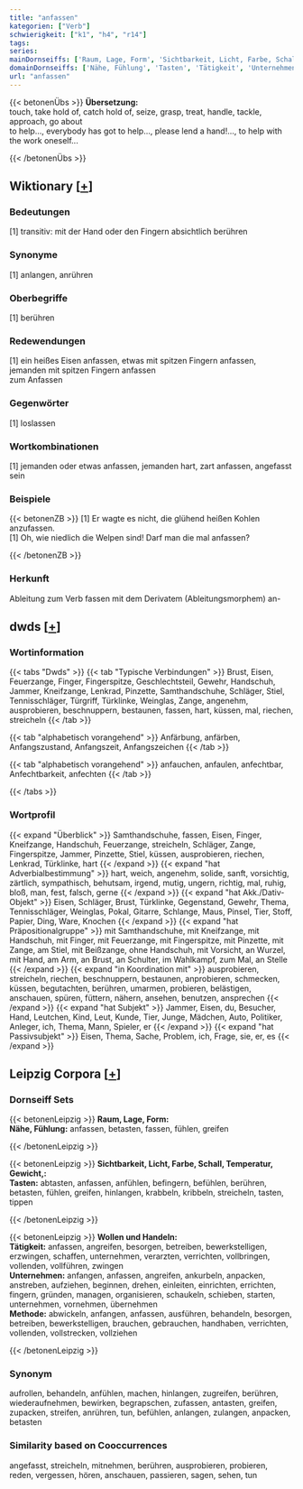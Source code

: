 ```yaml
---
title: "anfassen"
kategorien: ["Verb"]
schwierigkeit: ["k1", "h4", "r14"]
tags:
series:
mainDornseiffs: ['Raum, Lage, Form', 'Sichtbarkeit, Licht, Farbe, Schall, Temperatur, Gewicht,', 'Wollen und Handeln']
domainDornseiffs: ['Nähe, Fühlung', 'Tasten', 'Tätigkeit', 'Unternehmen', 'Methode']
url: "anfassen"
---
```


{{< betonenÜbs >}}
**Übersetzung:**  
touch, take hold of, catch hold of, seize, grasp, treat, handle, tackle, approach, go  about  
to help..., everybody has got to help..., please lend a hand!..., to help with the work oneself...  
  
{{< /betonenÜbs >}}

## Wiktionary [[+](https://de.wiktionary.org/wiki/anfassen)]

### Bedeutungen
[1] transitiv: mit der Hand oder den Fingern absichtlich berühren  

### Synonyme
[1] anlangen, anrühren  

### Oberbegriffe
[1] berühren  

### Redewendungen
[1] ein heißes Eisen anfassen, etwas mit spitzen Fingern anfassen, jemanden mit spitzen Fingern anfassen  
zum Anfassen  

### Gegenwörter
[1] loslassen  

### Wortkombinationen
[1] jemanden oder etwas anfassen, jemanden hart, zart anfassen, angefasst sein  

### Beispiele
{{< betonenZB >}}
[1] Er wagte es nicht, die glühend heißen Kohlen anzufassen.  
[1] Oh, wie niedlich die Welpen sind! Darf man die mal anfassen?  

{{< /betonenZB >}}
### Herkunft
Ableitung zum Verb fassen mit dem Derivatem (Ableitungsmorphem) an-  



## dwds [[+](https://www.dwds.de/wb/anfassen)]

### Wortinformation
{{< tabs "Dwds" >}}
{{< tab "Typische Verbindungen" >}}
Brust, Eisen, Feuerzange, Finger, Fingerspitze, Geschlechtsteil, Gewehr, Handschuh, Jammer, Kneifzange, Lenkrad, Pinzette, Samthandschuhe, Schläger, Stiel, Tennisschläger, Türgriff, Türklinke, Weinglas, Zange, angenehm, ausprobieren, beschnuppern, bestaunen, fassen, hart, küssen, mal, riechen, streicheln
{{< /tab >}}

{{< tab "alphabetisch vorangehend" >}}
Anfärbung, anfärben, Anfangszustand, Anfangszeit, Anfangszeichen
{{< /tab >}}

{{< tab "alphabetisch vorangehend" >}}
anfauchen, anfaulen, anfechtbar, Anfechtbarkeit, anfechten
{{< /tab >}}

{{< /tabs >}}

### Wortprofil
{{< expand "Überblick" >}} Samthandschuhe, fassen, Eisen, Finger, Kneifzange, Handschuh, Feuerzange, streicheln, Schläger, Zange, Fingerspitze, Jammer, Pinzette, Stiel, küssen, ausprobieren, riechen, Lenkrad, Türklinke, hart {{< /expand >}}
{{< expand "hat Adverbialbestimmung" >}} hart, weich, angenehm, solide, sanft, vorsichtig, zärtlich, sympathisch, behutsam, irgend, mutig, ungern, richtig, mal, ruhig, bloß, man, fest, falsch, gerne {{< /expand >}}
{{< expand "hat Akk./Dativ-Objekt" >}} Eisen, Schläger, Brust, Türklinke, Gegenstand, Gewehr, Thema, Tennisschläger, Weinglas, Pokal, Gitarre, Schlange, Maus, Pinsel, Tier, Stoff, Papier, Ding, Ware, Knochen {{< /expand >}}
{{< expand "hat Präpositionalgruppe" >}} mit Samthandschuhe, mit Kneifzange, mit Handschuh, mit Finger, mit Feuerzange, mit Fingerspitze, mit Pinzette, mit Zange, am Stiel, mit Beißzange, ohne Handschuh, mit Vorsicht, an Wurzel, mit Hand, am Arm, an Brust, an Schulter, im Wahlkampf, zum Mal, an Stelle {{< /expand >}}
{{< expand "in Koordination mit" >}} ausprobieren, streicheln, riechen, beschnuppern, bestaunen, anprobieren, schmecken, küssen, begutachten, berühren, umarmen, probieren, belästigen, anschauen, spüren, füttern, nähern, ansehen, benutzen, ansprechen {{< /expand >}}
{{< expand "hat Subjekt" >}} Jammer, Eisen, du, Besucher, Hand, Leutchen, Kind, Leut, Kunde, Tier, Junge, Mädchen, Auto, Politiker, Anleger, ich, Thema, Mann, Spieler, er {{< /expand >}}
{{< expand "hat Passivsubjekt" >}} Eisen, Thema, Sache, Problem, ich, Frage, sie, er, es {{< /expand >}}

## Leipzig Corpora [[+](https://corpora.uni-leipzig.de/en/res?word=anfassen&corpusId=deu_newscrawl-public_2018)]

### Dornseiff Sets
{{< betonenLeipzig >}}
**Raum, Lage, Form:**  
**Nähe, Fühlung:** anfassen, betasten, fassen, fühlen, greifen  

{{< /betonenLeipzig >}}


{{< betonenLeipzig >}}
**Sichtbarkeit, Licht, Farbe, Schall, Temperatur, Gewicht,:**  
**Tasten:** abtasten, anfassen, anfühlen, befingern, befühlen, berühren, betasten, fühlen, greifen, hinlangen, krabbeln, kribbeln, streicheln, tasten, tippen  

{{< /betonenLeipzig >}}


{{< betonenLeipzig >}}
**Wollen und Handeln:**  
**Tätigkeit:** anfassen, angreifen, besorgen, betreiben, bewerkstelligen, erzwingen, schaffen, unternehmen, verarzten, verrichten, vollbringen, vollenden, vollführen, zwingen  
**Unternehmen:** anfangen, anfassen, angreifen, ankurbeln, anpacken, anstreben, aufziehen, beginnen, drehen, einleiten, einrichten, errichten, fingern, gründen, managen, organisieren, schaukeln, schieben, starten, unternehmen, vornehmen, übernehmen  
**Methode:** abwickeln, anfangen, anfassen, ausführen, behandeln, besorgen, betreiben, bewerkstelligen, brauchen, gebrauchen, handhaben, verrichten, vollenden, vollstrecken, vollziehen  

{{< /betonenLeipzig >}}

### Synonym
aufrollen, behandeln, anfühlen, machen, hinlangen, zugreifen, berühren, wiederaufnehmen, bewirken, begrapschen, zufassen, antasten, greifen, zupacken, streifen, anrühren, tun, befühlen, anlangen, zulangen, anpacken, betasten


### Similarity based on Cooccurrences
angefasst, streicheln, mitnehmen, berühren, ausprobieren, probieren, reden, vergessen, hören, anschauen, passieren, sagen, sehen, tun

